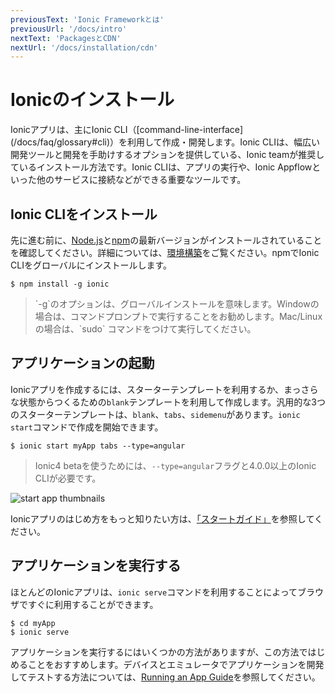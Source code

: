 ```yaml
---
previousText: 'Ionic Frameworkとは'
previousUrl: '/docs/intro'
nextText: 'PackagesとCDN'
nextUrl: '/docs/installation/cdn'
---
```


# Ionicのインストール

<p class="intro" markdown="1">
Ionicアプリは、主にIonic CLI（[command-line-interface](/docs/faq/glossary#cli)）を利用して作成・開発します。Ionic CLIは、幅広い開発ツールと開発を手助けするオプションを提供している、Ionic teamが推奨しているインストール方法です。Ionic CLIは、アプリの実行や、Ionic Appflowといった他のサービスに接続などができる重要なツールです。
</p>

## Ionic CLIをインストール

先に進む前に、[Node.js](/docs/faq/glossary#node)と[npm](/docs/faq/glossary#npm)の最新バージョンがインストールされていることを確認してください。詳細については、[環境構築](/docs/installation/environment)をご覧ください。npmでIonic CLIをグローバルにインストールします。

```shell
$ npm install -g ionic
```

<blockquote>
  <p>`-g`のオプションは、グローバルインストールを意味します。Windowの場合は、コマンドプロンプトで実行することをお勧めします。Mac/Linuxの場合は、`sudo` コマンドをつけて実行してください。</p>
</blockquote>

## アプリケーションの起動

Ionicアプリを作成するには、スターターテンプレートを利用するか、まっさらな状態からつくるための`blank`テンプレートを利用して作成します。汎用的な3つのスターターテンプレートは、`blank`、`tabs`、`sidemenu`があります。`ionic start`コマンドで作成を開始できます。

```shell
$ ionic start myApp tabs --type=angular
```

<blockquote>
  Ionic4 betaを使うためには、<code>--type=angular</code>フラグと4.0.0以上のIonic CLIが必要です。
</blockquote>

![start app thumbnails](/docs/assets/img/installation/start-app-thumbnails.png)


Ionicアプリのはじめ方をもっと知りたい方は、[「スタートガイド」](/docs/building/starting)を参照してください。

## アプリケーションを実行する

ほとんどのIonicアプリは、`ionic serve`コマンドを利用することによってブラウザですぐに利用することができます。

```shell
$ cd myApp
$ ionic serve
```

アプリケーションを実行するにはいくつかの方法がありますが、この方法ではじめることをおすすめします。デバイスとエミュレータでアプリケーションを開発してテストする方法については、[Running an App Guide](/docs/building/running)を参照してください。
